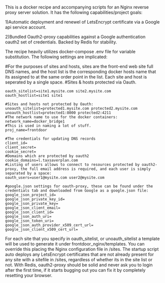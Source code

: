 This is a docker recipe and accompanying scripts for an Nginx reverse proxy server solution. It has the following capabilities/project goals:

1)Automatic deployment and renewel of LetsEncrypt certificate via a Google api service account.

2)Bundled Oauth2-proxy capabilities against a Google authentication oauth2 set of credentials. Backed by Redis for stability.


The recipe heavily utilizes docker-compose .env file for variable substitution. The following settings are implicated:

#For the purposes of sites and hosts, sites are the front-end web site full DNS names, and the host list is the corresponding docker hosts name that its assigned to at the same order point in the list. Each site and host is seperated by a single space.
#Sites & hosts protected via Oauth.
```
oauth_sitelist=site1.mysite.com site2.mysite.com
oauth_hostlist=site1 site1

#Sites and hosts not protected by Oauth:
unoauth_sitelist=protected1.mysite.com protected2.mysite.com
unoauth_hostlist=protected1:8000 protected2:4211
#The network name to use for the docker containers:
network_name=docker_bridge1
#This is used in naming a lot of stuff.
proj_name=frontdoor

#The credentials for updating DNS records
client_id=
client_secret=
cookie_secret=
#Domains which are protected by oauth2
cookie_domains=l.taxsaverplan.com
#Listing of users allows to connect to resources protected by oauth2-proxy, the full email address is required, and each user is simply separated by a space:
oauth_users=user1@mysite.com user2@mysite.com

#google.json settings for oauth-proxy, these can be found under the credentials tab and downloaded from Google as a google.json file:
google_json_project_id=
google_json_private_key_id=
google_json_private_key=
google_json_client_email=
google_json_client_id=
google_json_auth_uri=
google_json_token_uri=
google_json_auth_provider_x509_cert_url=
google_json_client_x509_cert_url=
```

For each site that you specify in oauth_sitelist, or unoauth_sitelist a template will be used to generate it under frontdoor_nginx/templates. You can override this placing the Nginx configuration file in /sites. The startup script auto deploys any LetsEncrypt certificates that are not already present for any site with a sitefile in /sites, regardless of whether its in the site list or not. With Redis, oauth2-proxy should be solid and never ask you to login after the first time, if it starts bugging out you can fix it by completely resetting your browser.




